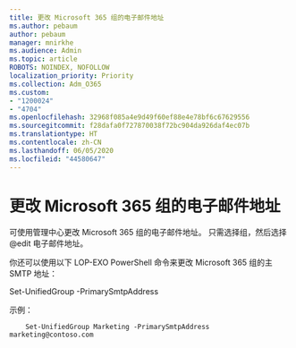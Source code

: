 ```yaml
---
title: 更改 Microsoft 365 组的电子邮件地址
ms.author: pebaum
author: pebaum
manager: mnirkhe
ms.audience: Admin
ms.topic: article
ROBOTS: NOINDEX, NOFOLLOW
localization_priority: Priority
ms.collection: Adm_O365
ms.custom:
- "1200024"
- "4704"
ms.openlocfilehash: 32968f085a4e9d49f60ef88e4e78bf6c67629556
ms.sourcegitcommit: f28dafa0f727870038f72bc904da926daf4ec07b
ms.translationtype: HT
ms.contentlocale: zh-CN
ms.lasthandoff: 06/05/2020
ms.locfileid: "44580647"
---
```

# <a name="change-email-address-of-a-microsoft-365-group"></a>更改 Microsoft 365 组的电子邮件地址

可使用管理中心更改 Microsoft 365 组的电子邮件地址。 只需选择组，然后选择 @edit 电子邮件地址。

你还可以使用以下 LOP-EXO PowerShell 命令来更改 Microsoft 365 组的主 SMTP 地址：

Set-UnifiedGroup <Group Name> -PrimarySmtpAddress <new SMTP Address>

示例：

```
    Set-UnifiedGroup Marketing -PrimarySmtpAddress marketing@contoso.com
```
